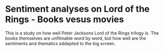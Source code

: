 # Sentiment analyses on Lord of the Rings - Books vesus movies

This is a study on how well Peter Jacksons Lord of the Rings trilogy is. The books themselves are unfilmable word by word, but how well are the sentiments and thematics addapted to the big screen.

